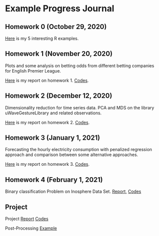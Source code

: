# Example Progress Journal

## Homework 0 (October 29, 2020)

[Here](files/example_homework_0.html) is my 5 interesting R examples.

## Homework 1 (November 20, 2020)

Plots and some analysis on betting odds from different betting companies for English Premier League.

[Here](files/Hw1.html) is my report on homework 1. [Codes](https://github.com/BU-IE-582/fall20-omrcgty/blob/gh-pages/files/Hw1.Rmd).

## Homework 2 (December 12, 2020)

Dimensionality reduction for time series data.
PCA and MDS on the library uWaveGestureLibrary and related observations.

[Here](files/homework2.html) is my report on homework 2. [Codes](https://github.com/BU-IE-582/fall20-omrcgty/blob/gh-pages/files/homework2.Rmd).

## Homework 3 (January 1, 2021)

Forecasting the hourly electricity consumption with penalized regression approach and comparison between some alternative approaches.

[Here](files/h3.html) is my report on homework 3. [Codes](https://github.com/BU-IE-582/fall20-omrcgty/blob/gh-pages/files/h3.Rmd).

## Homework 4 (February 1, 2021)

Binary classification Problem on Inosphere Data Set.
[Report](files/hw4.html),
[Codes](https://github.com/BU-IE-582/fall20-omrcgty/blob/gh-pages/files/hw4.1.2.Rmd)


## Project

Project [Report](files/ProjectReport_Final.html)
[Codes](https://github.com/BU-IE-582/fall20-omrcgty/blob/gh-pages/files/ProjectFinalCode.R)

Post-Processing [Example](files/project_dist.html)
